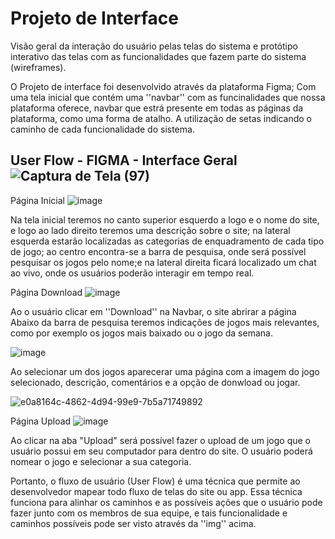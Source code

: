 # Projeto de Interface

Visão geral da interação do usuário pelas telas do sistema e protótipo interativo das telas com as funcionalidades que fazem parte do sistema (wireframes).

O Projeto de interface foi desenvolvido através da plataforma Figma; Com uma tela inicial que contém uma ''navbar'' com as funcinalidades que nossa plataforma oferece, navbar que estrá presente em todas as páginas da plataforma, como uma forma de atalho. A utilização de setas indicando o caminho de cada funcionalidade do sistema.  

## User Flow -  FIGMA - Interface Geral ![Captura de Tela (97)](https://github.com/ICEI-PUC-Minas-PMV-SI/pmv-si-2023-2-pe5-t4-t5-grp06/assets/127222225/0398e245-9983-47d0-93a2-f0ac92e1dacd)


Página Inicial 
 ![image](https://github.com/ICEI-PUC-Minas-PMV-SI/pmv-si-2023-2-pe5-t4-t5-grp06/assets/147115539/8aeea005-be5d-4217-98a8-c9dc59f1a941)

Na tela inicial teremos no canto superior esquerdo a logo e o nome do site, e logo ao lado direito teremos uma descrição sobre o site; na lateral esquerda estarão localizadas as categorias de enquadramento de cada tipo de jogo; ao centro encontra-se a barra de pesquisa, onde será possível pesquisar os jogos pelo nome;e na lateral direita ficará localizado um chat ao vivo, onde os usuários poderão interagir em tempo real.

Página Download
![image](https://github.com/ICEI-PUC-Minas-PMV-SI/pmv-si-2023-2-pe5-t4-t5-grp06/assets/147115539/69da3c28-fe8a-45e4-abd3-527fe40d6624)

Ao o usuário clicar em ''Download'' na Navbar, o site abrirar a página Abaixo da barra de pesquisa teremos indicações de jogos mais relevantes, como por exemplo os jogos mais baixado ou o jogo da semana.

![image](https://github.com/ICEI-PUC-Minas-PMV-SI/pmv-si-2023-2-pe5-t4-t5-grp06/assets/147115539/d21f7190-7e21-4618-a44b-bb3422374464)

Ao selecionar um dos jogos aparecerar uma página com a imagem do jogo selecionado, descrição, comentários e a opção de donwload ou jogar.

![e0a8164c-4862-4d94-99e9-7b5a71749892](https://github.com/ICEI-PUC-Minas-PMV-SI/pmv-si-2023-2-pe5-t4-t5-grp06/assets/147115539/12b37d45-0248-43c0-9e90-6a7d473d33d8)


Página Upload
![image](https://github.com/ICEI-PUC-Minas-PMV-SI/pmv-si-2023-2-pe5-t4-t5-grp06/assets/147115539/0a817a9f-9d4b-46c0-9241-f82ed325471b)

Ao clicar na aba "Upload" será possível fazer o upload de um jogo que o usuário possui em seu computador para dentro do site. O usuário poderá nomear o jogo e selecionar a sua categoria.

Portanto, o fluxo de usuário (User Flow) é uma técnica que permite ao desenvolvedor mapear todo fluxo de telas do site ou app. Essa técnica funciona para alinhar os caminhos e as possíveis ações que o usuário pode fazer junto com os membros de sua equipe, e tais funcionalidade e caminhos possíveis pode ser visto através da ''img'' acima. 

